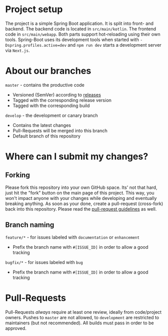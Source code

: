 # Project setup
The project is a simple Spring Boot application. It is split into front- and backend. The backend code
is located in `src/main/kotlin`. The frontend code in `src/main/webapp`.
Both parts support hot-reloading using their own tools. Spring-Boot uses its development tools when
started with `-Dspring.profiles.active=dev` and `npm run dev` starts a development server via `Next.js`.

# About our branches
`master` - contains the productive code
* Versioned (SemVer) according to [releases](https://github.com/bbortt/Buessle-App/releases)
* Tagged with the corresponding release version
* Tagged with the corresponding build

`develop` - the development or canary branch
* Contains the latest changes
* Pull-Requests will be merged into this branch
* Default branch of this repository

# Where can I submit my changes?
## Forking
Please fork this repository into your own GitHub space. Its' not that hard, just hit the "fork" button
on the main page of this project. This way, you won't impact anyone with your changes while developing
and eventually breaking anything. As soon as your done, create a pull-request (cross-fork) back into
this repository.
Please read the [pull-request guidelines](#pull-requests) as well.

## Branch naming
`feature/*` - for issues labeled with `documentation` or `enhancement`
* Prefix the branch name with `#[ISSUE_ID]` in order to allow a good tracking

`bugfix/*` - for issues labeled with `bug`
* Prefix the branch name with `#[ISSUE_ID]` in order to allow a good tracking

# Pull-Requests
Pull-Requests *always* require at least one review, ideally from code/project owners. Pushes to `master` are not allowed, to `development` are restricted to maintainers (but not recommended).
All builds must pass in order to be approved.
